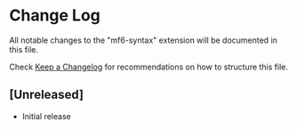# Change Log

All notable changes to the "mf6-syntax" extension will be documented in this file.

Check [Keep a Changelog](http://keepachangelog.com/) for recommendations on how to structure this file.

## [Unreleased]

- Initial release